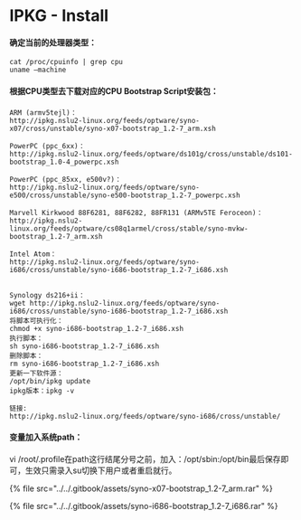 # IPKG - Install

#### **确定当前的处理器类型：**

```text
cat /proc/cpuinfo | grep cpu
uname –machine 
```

#### **根据CPU类型去下载对应的CPU Bootstrap Script安装包：**

```text
ARM (armv5tejl)：
http://ipkg.nslu2-linux.org/feeds/optware/syno-x07/cross/unstable/syno-x07-bootstrap_1.2-7_arm.xsh
 
PowerPC (ppc_6xx)：
http://ipkg.nslu2-linux.org/feeds/optware/ds101g/cross/unstable/ds101-bootstrap_1.0-4_powerpc.xsh
 
PowerPC (ppc_85xx, e500v?)：
http://ipkg.nslu2-linux.org/feeds/optware/syno-e500/cross/unstable/syno-e500-bootstrap_1.2-7_powerpc.xsh
 
Marvell Kirkwood 88F6281, 88F6282, 88FR131 (ARMv5TE Feroceon)：
http://ipkg.nslu2-linux.org/feeds/optware/cs08q1armel/cross/stable/syno-mvkw-bootstrap_1.2-7_arm.xsh
 
Intel Atom：
http://ipkg.nslu2-linux.org/feeds/optware/syno-i686/cross/unstable/syno-i686-bootstrap_1.2-7_i686.xsh
 
```

```text
Synology ds216+ii：
wget http://ipkg.nslu2-linux.org/feeds/optware/syno-i686/cross/unstable/syno-i686-bootstrap_1.2-7_i686.xsh
将脚本可执行化：
chmod +x syno-i686-bootstrap_1.2-7_i686.xsh 
执行脚本：
sh syno-i686-bootstrap_1.2-7_i686.xsh 
删除脚本：
rm syno-i686-bootstrap_1.2-7_i686.xsh 
更新一下软件源：
/opt/bin/ipkg update
ipkg版本：ipkg -v

链接:
http://ipkg.nslu2-linux.org/feeds/optware/syno-i686/cross/unstable/
```

#### **变量加入系统path：**

vi /root/.profile在path这行结尾分号之前，加入：/opt/sbin:/opt/bin最后保存即可，生效只需录入su切换下用户或者重启就行。 

{% file src="../../.gitbook/assets/syno-x07-bootstrap\_1.2-7\_arm.rar" %}

{% file src="../../.gitbook/assets/syno-i686-bootstrap\_1.2-7\_i686.rar" %}


